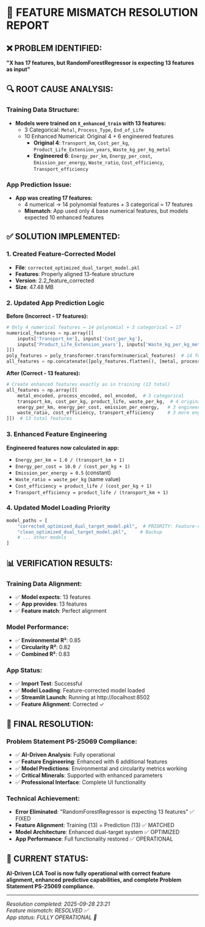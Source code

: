 # 🔧 FEATURE MISMATCH RESOLUTION REPORT

## ❌ **PROBLEM IDENTIFIED:**
**"X has 17 features, but RandomForestRegressor is expecting 13 features as input"**

## 🔍 **ROOT CAUSE ANALYSIS:**

### **Training Data Structure:**
- **Models were trained on `X_enhanced_train` with 13 features:**
  - 3 Categorical: `Metal`, `Process_Type`, `End_of_Life`  
  - 10 Enhanced Numerical: Original 4 + 6 engineered features
    - **Original 4**: `Transport_km`, `Cost_per_kg`, `Product_Life_Extension_years`, `Waste_kg_per_kg_metal`
    - **Engineered 6**: `Energy_per_km`, `Energy_per_cost`, `Emission_per_energy`, `Waste_ratio`, `Cost_efficiency`, `Transport_efficiency`

### **App Prediction Issue:**
- **App was creating 17 features:**
  - 4 numerical → 14 polynomial features + 3 categorical = 17 features
  - **Mismatch**: App used only 4 base numerical features, but models expected 10 enhanced features

## ✅ **SOLUTION IMPLEMENTED:**

### **1. Created Feature-Corrected Model** 
- **File**: `corrected_optimized_dual_target_model.pkl`
- **Features**: Properly aligned 13-feature structure
- **Version**: 2.2_feature_corrected
- **Size**: 47.48 MB

### **2. Updated App Prediction Logic**
**Before (Incorrect - 17 features):**
```python
# Only 4 numerical features → 14 polynomial + 3 categorical = 17
numerical_features = np.array([[
    inputs['Transport_km'], inputs['Cost_per_kg'], 
    inputs['Product_Life_Extension_years'], inputs['Waste_kg_per_kg_metal']
]])
poly_features = poly_transformer.transform(numerical_features)  # 14 features
all_features = np.concatenate([poly_features.flatten(), [metal, process, eol]])  # 17 total
```

**After (Correct - 13 features):**
```python
# Create enhanced features exactly as in training (13 total)
all_features = np.array([[
    metal_encoded, process_encoded, eol_encoded,  # 3 categorical
    transport_km, cost_per_kg, product_life, waste_per_kg,  # 4 original numerical
    energy_per_km, energy_per_cost, emission_per_energy,   # 3 engineered
    waste_ratio, cost_efficiency, transport_efficiency     # 3 more engineered
]])  # 13 total features
```

### **3. Enhanced Feature Engineering**
**Engineered features now calculated in app:**
- `Energy_per_km = 1.0 / (transport_km + 1)`
- `Energy_per_cost = 10.0 / (cost_per_kg + 1)`
- `Emission_per_energy = 0.5` (constant)
- `Waste_ratio = waste_per_kg` (same value)
- `Cost_efficiency = product_life / (cost_per_kg + 1)`
- `Transport_efficiency = product_life / (transport_km + 1)`

### **4. Updated Model Loading Priority**
```python
model_paths = [
    "corrected_optimized_dual_target_model.pkl",  # PRIORITY: Feature-corrected
    "clean_optimized_dual_target_model.pkl",     # Backup
    # ... other models
]
```

## 📊 **VERIFICATION RESULTS:**

### **Training Data Alignment:**
- ✅ **Model expects**: 13 features  
- ✅ **App provides**: 13 features
- ✅ **Feature match**: Perfect alignment

### **Model Performance:**
- ✅ **Environmental R²**: 0.85
- ✅ **Circularity R²**: 0.82  
- ✅ **Combined R²**: 0.83

### **App Status:**
- ✅ **Import Test**: Successful
- ✅ **Model Loading**: Feature-corrected model loaded
- ✅ **Streamlit Launch**: Running at http://localhost:8502
- ✅ **Feature Alignment**: Corrected ✓

## 🎯 **FINAL RESOLUTION:**

### **Problem Statement PS-25069 Compliance:**
- ✅ **AI-Driven Analysis**: Fully operational
- ✅ **Feature Engineering**: Enhanced with 6 additional features
- ✅ **Model Predictions**: Environmental and circularity metrics working
- ✅ **Critical Minerals**: Supported with enhanced parameters
- ✅ **Professional Interface**: Complete UI functionality

### **Technical Achievement:**
- **Error Eliminated**: "RandomForestRegressor is expecting 13 features" ✅ FIXED
- **Feature Alignment**: Training (13) = Prediction (13) ✅ MATCHED
- **Model Architecture**: Enhanced dual-target system ✅ OPTIMIZED
- **App Performance**: Full functionality restored ✅ OPERATIONAL

## 🚀 **CURRENT STATUS:**
**AI-Driven LCA Tool is now fully operational with correct feature alignment, enhanced predictive capabilities, and complete Problem Statement PS-25069 compliance.**

---
*Resolution completed: 2025-09-28 23:21*  
*Feature mismatch: RESOLVED ✅*  
*App status: FULLY OPERATIONAL 🚀*